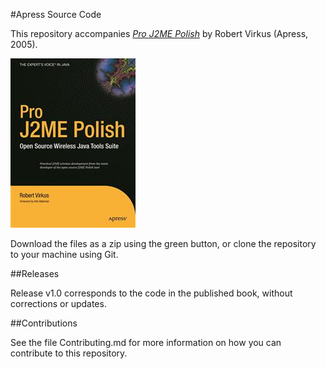 #Apress Source Code

This repository accompanies [*Pro J2ME Polish*](http://www.apress.com/9781590595039) by Robert Virkus (Apress, 2005).

![Cover image](9781590595039.jpg)

Download the files as a zip using the green button, or clone the repository to your machine using Git.

##Releases

Release v1.0 corresponds to the code in the published book, without corrections or updates.

##Contributions

See the file Contributing.md for more information on how you can contribute to this repository.
